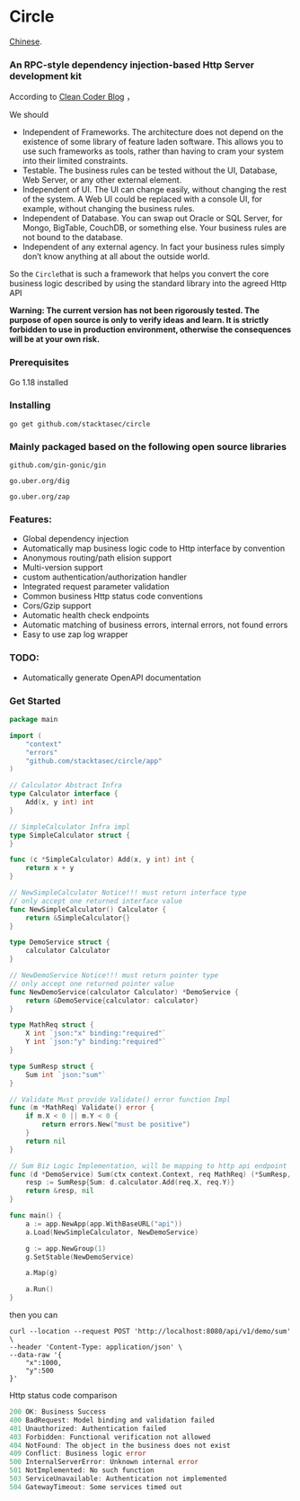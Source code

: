 # Circle

 [Chinese](https://github.com/stacktasec/circle/blob/main/README-zh.md).



### An RPC-style dependency injection-based Http Server development kit



According to [Clean Coder Blog](https://blog.cleancoder.com/uncle-bob/2012/08/13/the-clean-architecture.html) ，

We should 

- Independent of Frameworks. The architecture does not depend on the existence of some library of feature laden software. This allows you to use such frameworks as tools, rather than having to cram your system into their limited constraints.
- Testable. The business rules can be tested without the UI, Database, Web Server, or any other external element.
- Independent of UI. The UI can change easily, without changing the rest of the system. A Web UI could be replaced with a console UI, for example, without changing the business rules.
- Independent of Database. You can swap out Oracle or SQL Server, for Mongo, BigTable, CouchDB, or something else. Your business rules are not bound to the database.
- Independent of any external agency. In fact your business rules simply don’t know anything at all about the outside world.



So the `Circle`that is such a framework that helps you convert the core business logic described by using the standard library into the agreed Http API



**Warning: The current version has not been rigorously tested. The purpose of open source is only to verify ideas and learn. It is strictly forbidden to use in production environment, otherwise the consequences will be at your own risk.**



### Prerequisites

Go 1.18 installed



### Installing

```
go get github.com/stacktasec/circle
```



### Mainly packaged based on the following open source libraries

`github.com/gin-gonic/gin`

`go.uber.org/dig`

`go.uber.org/zap`



### Features:

- Global dependency injection
- Automatically map business logic code to Http interface by convention
- Anonymous routing/path elision support
- Multi-version support
- custom authentication/authorization handler
- Integrated request parameter validation
- Common business Http status code conventions
- Cors/Gzip support
- Automatic health check endpoints
- Automatic matching of business errors, internal errors, not found errors
- Easy to use zap log wrapper
  
  

### TODO:

- Automatically generate OpenAPI documentation



### Get Started

```go
package main

import (
    "context"
    "errors"
    "github.com/stacktasec/circle/app"
)

// Calculator Abstract Infra
type Calculator interface {
    Add(x, y int) int
}

// SimpleCalculator Infra impl
type SimpleCalculator struct {
}

func (c *SimpleCalculator) Add(x, y int) int {
    return x + y
}

// NewSimpleCalculator Notice!!! must return interface type
// only accept one returned interface value
func NewSimpleCalculator() Calculator {
    return &SimpleCalculator{}
}

type DemoService struct {
    calculator Calculator
}

// NewDemoService Notice!!! must return pointer type
// only accept one returned pointer value
func NewDemoService(calculator Calculator) *DemoService {
    return &DemoService{calculator: calculator}
}

type MathReq struct {
    X int `json:"x" binding:"required"`
    Y int `json:"y" binding:"required"`
}

type SumResp struct {
    Sum int `json:"sum"`
}

// Validate Must provide Validate() error function Impl
func (m *MathReq) Validate() error {
    if m.X < 0 || m.Y < 0 {
        return errors.New("must be positive")
    }
    return nil
}

// Sum Biz Logic Implementation, will be mapping to http api endpoint
func (d *DemoService) Sum(ctx context.Context, req MathReq) (*SumResp, error) {
    resp := SumResp{Sum: d.calculator.Add(req.X, req.Y)}
    return &resp, nil
}

func main() {
    a := app.NewApp(app.WithBaseURL("api"))
    a.Load(NewSimpleCalculator, NewDemoService)

    g := app.NewGroup(1)
    g.SetStable(NewDemoService)

    a.Map(g)

    a.Run()
}
```



then you can

```
curl --location --request POST 'http://localhost:8080/api/v1/demo/sum' \
--header 'Content-Type: application/json' \
--data-raw '{
    "x":1000,
    "y":500
}'
```





Http status code comparison

```go
200 OK: Business Success
400 BadRequest: Model binding and validation failed
401 Unauthorized: Authentication failed
403 Forbidden: Functional verification not allowed
404 NotFound: The object in the business does not exist
409 Conflict: Business logic error
500 InternalServerError: Unknown internal error
501 NotImplemented: No such function
503 ServiceUnavailable: Authentication not implemented
504 GatewayTimeout: Some services timed out
```
